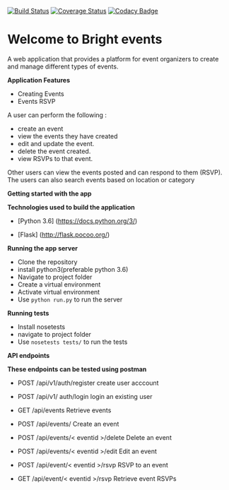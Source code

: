 [![Build Status](https://travis-ci.org/Rodgers-M/Bright_events.svg?branch=dev)](https://travis-ci.org/Rodgers-M/Bright_events) [![Coverage Status](https://coveralls.io/repos/github/Rodgers-M/Bright_events/badge.svg?branch=dev)](https://coveralls.io/github/Rodgers-M/Bright_events?branch=dev) [![Codacy Badge](https://api.codacy.com/project/badge/Grade/1a11748e7fa74e46aef7bdf6f09f1bf0)](https://www.codacy.com/app/Rodgers-M/Bright_events?utm_source=github.com&utm_medium=referral&utm_content=Rodgers-M/Bright_events&utm_campaign=badger)

# Welcome to Bright events
A web application that provides a platform for event organizers to create and manage different types of events. 

**Application Features**

* Creating Events
* Events RSVP 


A user can perform the following :

* create an event
* view the events they have created
* edit and update the event. 
* delete the event created.
* view RSVPs to that event.

Other users can view the events posted and can respond to them (RSVP).
The users can also search events based on location or category


**Getting started with the app**

**Technologies used to build the application**

* [Python 3.6] (https://docs.python.org/3/)

* [Flask] (http://flask.pocoo.org/)

**Running the app server**

 * Clone the repository
 * install python3(preferable python 3.6)
 * Navigate to project folder
 * Create a virtual environment
 * Activate virtual environment
 * Use `python run.py` to run the server

**Running tests**

* Install nosetests 
* navigate to project folder
* Use `nosetests tests/` to run the tests


**API endpoints**

**These endpoints can be tested using postman**

* POST /api/v1/auth/register   					create user acccount

* POST /api/v1/ auth/login						login an existing user

* GET  /api/events  								Retrieve events

* POST /api/events/								Create an event	

* POST /api/events/< eventid >/delete   			Delete an event

* POST /api/events/< eventid >/edit				Edit an event			

* POST /api/event/< eventid >/rsvp    			RSVP to an event

* GET /api/event/< eventid >/rsvp    			Retrieve event RSVPs
